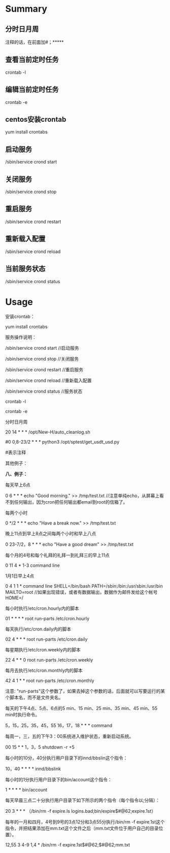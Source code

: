 # Summary

## 分时日月周

注释的话，在前面加#；*****

## 查看当前定时任务

crontab -l

## 编辑当前定时任务

crontab -e

##  centos安装crontab

yum install crontabs
## 启动服务
/sbin/service crond start

## 关闭服务

/sbin/service crond stop

## 重启服务

/sbin/service crond restart

## 重新载入配置

/sbin/service crond reload

## 当前服务状态

/sbin/service crond status




# Usage

安装crontab：

yum install crontabs

服务操作说明：

/sbin/service crond start //启动服务

/sbin/service crond stop //关闭服务

/sbin/service crond restart //重启服务

/sbin/service crond reload //重新载入配置

/sbin/service crond status //服务状态



crontab -l

crontab -e





分时日月周

20 14 * * * /opt/New-H/auto_cleanlog.sh

\#0 0,8-23/2 * * * python3 /opt/sptest/get_usdt_usd.py

\#表示注释



其他例子：

**八、例子：** 

每天早上6点 

0 6 * * * echo "Good morning." >> /tmp/test.txt //注意单纯echo，从屏幕上看不到任何输出，因为cron把任何输出都email到root的信箱了。



每两个小时 

0 */2 * * * echo "Have a break now." >> /tmp/test.txt  



晚上11点到早上8点之间每两个小时和早上八点 

0 23-7/2，8 * * * echo "Have a good dream" >> /tmp/test.txt



每个月的4号和每个礼拜的礼拜一到礼拜三的早上11点 

0 11 4 * 1-3 command line



1月1日早上4点 

0 4 1 1 * command line SHELL=/bin/bash PATH=/sbin:/bin:/usr/sbin:/usr/bin MAILTO=root //如果出现错误，或者有数据输出，数据作为邮件发给这个帐号 HOME=/ 



每小时执行/etc/cron.hourly内的脚本

01 * * * * root run-parts /etc/cron.hourly

每天执行/etc/cron.daily内的脚本

02 4 * * * root run-parts /etc/cron.daily 



每星期执行/etc/cron.weekly内的脚本

22 4 * * 0 root run-parts /etc/cron.weekly 



每月去执行/etc/cron.monthly内的脚本 

42 4 1 * * root run-parts /etc/cron.monthly 



注意: "run-parts"这个参数了，如果去掉这个参数的话，后面就可以写要运行的某个脚本名，而不是文件夹名。 　 



每天的下午4点、5点、6点的5 min、15 min、25 min、35 min、45 min、55 min时执行命令。 

5，15，25，35，45，55 16，17，18 * * * command



每周一，三，五的下午3：00系统进入维护状态，重新启动系统。

00 15 * * 1，3，5 shutdown -r +5



每小时的10分，40分执行用户目录下的innd/bbslin这个指令： 

10，40 * * * * innd/bbslink 



每小时的1分执行用户目录下的bin/account这个指令： 

1 * * * * bin/account



每天早晨三点二十分执行用户目录下如下所示的两个指令（每个指令以;分隔）： 

20 3 * * * （/bin/rm -f expire.ls logins.bad;bin/expire$#@62;expire.1st）　　



每年的一月和四月，4号到9号的3点12分和3点55分执行/bin/rm -f expire.1st这个指令，并把结果添加在mm.txt这个文件之后（mm.txt文件位于用户自己的目录位置）。 

12,55 3 4-9 1,4 * /bin/rm -f expire.1st$#@62;$#@62;mm.txt 